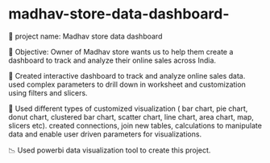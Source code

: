 # madhav-store-data-dashboard-
📎 project name: Madhav store data dashboard

📌 Objective: Owner of Madhav store wants us to help them create a dashboard to track and analyze their online sales across India.

🔑 Created interactive dashboard to track and analyze online sales data. used complex parameters to drill down in worksheet and customization using filters and slicers.

🔑 Used different types of customized visualization ( bar chart, pie chart, donut chart, clustered bar chart, scatter chart, line chart, area chart, map, slicers etc). created connections, join new tables, calculations to manipulate data and enable user driven parameters for visualizations.

📉 Used powerbi data visualization tool to create this project.
